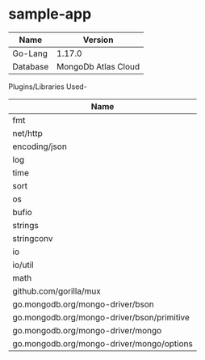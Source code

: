 # sample-app

| Name  | Version |
| ------------- | ------------- |
| Go-Lang  | 1.17.0  |
| Database | MongoDb Atlas Cloud  |


Plugins/Libraries Used- 

| Name  | 
| ------------- | 
| fmt  | 
| net/http |
| encoding/json |
| log | 
| time |
| sort |
| os |
| bufio |
| strings |
| stringconv |
| io |
| io/util | 
| math | 
| github.com/gorilla/mux |
| go.mongodb.org/mongo-driver/bson | 
| go.mongodb.org/mongo-driver/bson/primitive |
| go.mongodb.org/mongo-driver/mongo | 
| go.mongodb.org/mongo-driver/mongo/options |
